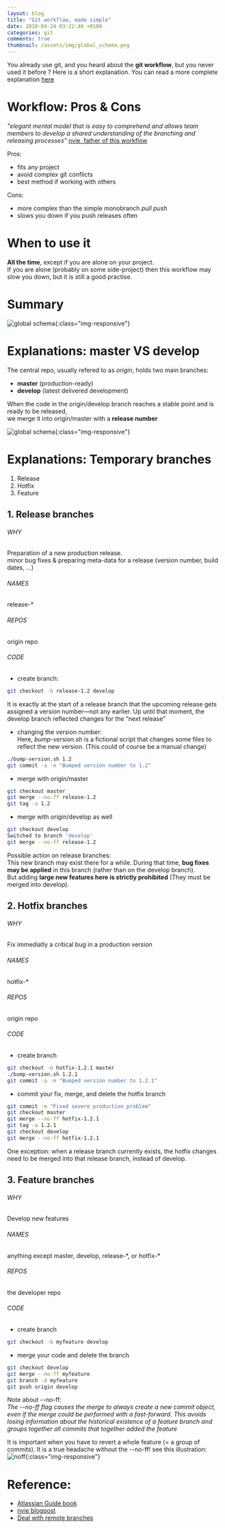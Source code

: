 ```yaml
---
layout: blog
title: "Git workflow, made simple"
date: 2018-04-24 03:22:48 +0100
categories: git
comments: true
thumbnail: /assets/img/global_schema.png
---
```


You already use git, and you heard about the **git workflow**, but you never used it before ? Here is a short explanation. You can read a more complete explanation [here][nvie]

# Workflow: Pros & Cons

_"elegant mental model that is easy to comprehend and allows team members to develop a shared understanding of the branching and releasing processes"_ [nvie, father of this workflow][nvie]

Pros:

- fits any project
- avoid complex git conflicts
- best method if working with others

Cons:

- more complex than the simple monobranch _pull push_
- slows you down if you push releases often

# When to use it

**All the time**, except if you are alone on your project.  
If you are alone (probably on some side-project) then this workflow may slow you down, but it is still a good practise.

# Summary

![global schema](/assets/img/global_schema.png){:class="img-responsive"}

# Explanations: master VS develop

The central repo, usually refered to as _origin_, holds two main branches:

- **master** (production-ready)
- **develop** (latest delivered development)

When the code in the origin/develop branch reaches a stable point and is ready to be released,  
we merge it into origin/master with a **release number**

![global schema](https://ibin.co/3ziiRg0hRhxp.png){:class="img-responsive"}

# Explanations: Temporary branches

1.  Release
2.  Hotfix
3.  Feature

## 1. Release branches

###### WHY

Preparation of a new production release.  
minor bug fixes & preparing meta-data for a release (version number, build dates, ...)

###### NAMES

release-\*

###### REPOS

origin repo

###### CODE

- create branch:

```bash
git checkout -b release-1.2 develop
```

It is exactly at the start of a release branch that the upcoming release gets assigned a version number—not any earlier. Up until that moment, the develop branch reflected changes for the “next release”

- changing the version number:  
  Here, _bump-version.sh_ is a fictional script that changes some files to reflect the new version. (This could of course be a manual change)

```bash
./bump-version.sh 1.2
git commit -a -m "Bumped version number to 1.2"
```

- merge with origin/master

```bash
git checkout master
git merge --no-ff release-1.2
git tag -a 1.2
```

- merge with origin/develop as well

```bash
git checkout develop
Switched to branch 'develop'
git merge --no-ff release-1.2
```

Possible action on release branches:  
This new branch may exist there for a while. During that time, **bug fixes may be applied** in this branch (rather than on the develop branch).  
But adding **large new features here is strictly prohibited** (They must be merged into develop).

## 2. Hotfix branches

###### WHY

Fix immediatly a critical bug in a production version

###### NAMES

hotfix-\*

###### REPOS

origin repo

###### CODE

- create branch

```bash
git checkout -b hotfix-1.2.1 master
./bump-version.sh 1.2.1
git commit -a -m "Bumped version number to 1.2.1"
```

- commit your fix, merge, and delete the hotfix branch

```bash
git commit -m "Fixed severe production problem"
git checkout master
git merge --no-ff hotfix-1.2.1
git tag -a 1.2.1
git checkout develop
git merge --no-ff hotfix-1.2.1
```

One exception: when a release branch currently exists, the hotfix changes need to be merged into that release branch, instead of develop.

## 3. Feature branches

###### WHY

Develop new features

###### NAMES

anything except master, develop, release-\*, or hotfix-\*

###### REPOS

the developer repo

###### CODE

- create branch

```bash
git checkout -b myfeature develop
```

- merge your code and delete the branch

```bash
git checkout develop
git merge --no-ff myfeature
git branch -d myfeature
git push origin develop
```

Note about --no-ff:  
_The --no-ff flag causes the merge to always create a new commit object, even if the merge could be performed with a fast-forward. This avoids losing information about the historical existence of a feature branch and groups together all commits that together added the feature_

It is important when you have to revert a whole feature (= a group of commits). It is a true headache without the --no-ff! see this illustration:  
![noff](https://ibin.co/w800/3ziga9jDc3JQ.png){:class="img-responsive"}

# Reference:

- [Atlassian Guide book][atlassian]
- [nvie blogpost][nvie]
- [Deal with remote branches][git_branch]

[nvie]: http://nvie.com/posts/a-successful-git-branching-model/
[atlassian]: https://www.atlassian.com/git/tutorials/comparing-workflows/gitflow-workflow
[git_branch]: https://stackoverflow.com/questions/11266478/git-add-remote-branch
